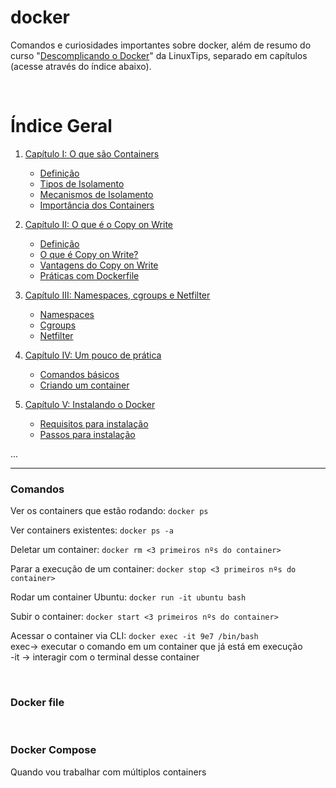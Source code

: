 # docker
Comandos e curiosidades importantes sobre docker, além de resumo do curso "[Descomplicando o Docker](https://www.youtube.com/watch?v=Wm99C_f7Kxw&list=PLf-O3X2-mxDn1VpyU2q3fuI6YYeIWp5rR&index=1)" da LinuxTips, separado em capítulos (acesse através do índice abaixo).

<br>


# Índice Geral

1. [Capítulo I: O que são Containers](capitulos/capitulo01-O_que_sao_Containers.md)
   - [Definição](capitulos/capitulo01-O_que_sao_Containers.md#definicao)
   - [Tipos de Isolamento](capitulos/capitulo01-O_que_sao_Containers.md#tipos-de-isolamento)
   - [Mecanismos de Isolamento](capitulos/capitulo01-O_que_sao_Containers.md#mecanismos-de-isolamento)
   - [Importância dos Containers](capitulos/capitulo01-O_que_sao_Containers.md#importância-dos-containers)
   
2. [Capítulo II: O que é o Copy on Write](capitulos/capitulo02-O_que_e_o_Copy_on_Write.md)
   - [Definição](capitulos/capitulo02-O_que_e_o_Copy_on_Write.md#definicao)
   - [O que é Copy on Write?](capitulos/capitulo02-O_que_e_o_Copy_on_Write.md#o-que-e-copy-on-write?)
   - [Vantagens do Copy on Write](capitulos/capitulo02-O_que_e_o_Copy_on_Write.md#vantagens-do-copy-on-write)
   - [Práticas com Dockerfile](capitulos/capitulo02-O_que_e_o_Copy_on_Write.md#praticas-com-dockerfile)

   
3. [Capítulo III: Namespaces, cgroups e Netfilter](capitulos/capitulo03-Namespaces_cgroups_e_Netfilter.md)
   - [Namespaces](capitulos/capitulo03.md#namespaces)
   - [Cgroups](capitulos/capitulo03.md#cgroups)
   - [Netfilter](capitulos/capitulo03.md#netfilter)

4. [Capítulo IV: Um pouco de prática](capitulos/capitulo04-Um_pouco_de_pratica.md)
   - [Comandos básicos](capitulos/capitulo04.md#comandos-básicos)
   - [Criando um container](capitulos/capitulo04.md#criando-um-container)

5. [Capítulo V: Instalando o Docker](capitulos/capitulo05-Instalando_o_Docker.md)
   - [Requisitos para instalação](capitulos/capitulo05.md#requisitos-para-instalação)
   - [Passos para instalação](capitulos/capitulo05.md#passos-para-instalação)

...



--- 

### Comandos

Ver os containers que estão rodando: ```docker ps```<br>

Ver containers existentes: ```docker ps -a```<br>

Deletar um container: ```docker rm <3 primeiros nºs do container>```<br>

Parar a execução de um container: ```docker stop <3 primeiros nºs do container>```<br>

Rodar um container Ubuntu: ```docker run -it ubuntu bash```<br>

Subir o container: ```docker start <3 primeiros nºs do container>```<br>

Acessar o container via CLI: ```docker exec -it 9e7 /bin/bash```<br>
    exec-> executar o comando em um container que já está em execução<br>
    -it -> interagir com o terminal desse container<br>

<br>

### Docker file

<br>

### Docker Compose
Quando vou trabalhar com múltiplos containers

